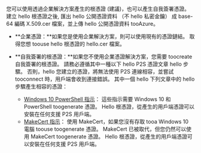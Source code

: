 您可以使用透過企業解決方案產生的根憑證 (建議)，也可以產生自我簽署憑證。 建立 hello 根憑證之後, 匯出 hello 公開憑證資料 （不 hello 私密金鑰） 成 base-64 編碼 X.509.cer 檔案，並上傳 hello 公開憑證資料 tooAzure。

* **企業憑證：**如果您是使用企業解決方案，則可以使用現有的憑證鏈結。 取得您想 toouse hello 根憑證的 hello.cer 檔案。
* **自我簽署的根憑證：**如果您不使用企業憑證解決方案，您需要 toocreate 自我簽署的根憑證。 請務必遵循其中一種以下 hello P2S 憑證文章 hello 步驟。 否則，hello 您建立的憑證，將無法使用 P2S 連線相容，並嘗試 tooconnect 時，用戶端會收到連接錯誤。 其中一個 hello 下列文章中的 hello 步驟產生相容的憑證：

  * [Windows 10 PowerShell 指示](../articles/vpn-gateway/vpn-gateway-certificates-point-to-site.md)： 這些指示需要 Windows 10 和 PowerShell toogenerate 憑證。 Hello 根憑證，從產生的用戶端憑證可以安裝在任何支援 P2S 用戶端。
  * [MakeCert 指示](../articles/vpn-gateway/vpn-gateway-certificates-point-to-site-makecert.md)： 使用 MakeCert，如果您沒有存取 tooa Windows 10 電腦 toouse toogenerate 憑證。 MakeCert 已被取代，但您仍然可以使用 MakeCert toogenerate 憑證。 Hello 根憑證，從產生的用戶端憑證可以安裝在任何支援 P2S 用戶端。

